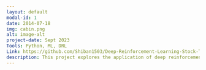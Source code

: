```yaml
---
layout: default
modal-id: 1
date: 2014-07-18
img: cabin.png
alt: image-alt
project-date: Sept 2023
Tools: Python, ML, DRL
Link: https://github.com/Shiban1503/Deep-Reinforcement-Learning-Stock-Trading
description: This project explores the application of deep reinforcement learning (DRL) for stock trading. By integrating multiple data sources like raw stock prices, technical indicators, and candlestick charts, the model aims to create a dynamic and adaptive trading strategy.
---
```

